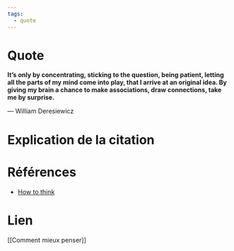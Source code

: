 ```yaml
---
tags:
  - quote
---
```

# Quote

**It’s only by concentrating, sticking to the question, being patient, letting all the parts of my mind come into play, that I arrive at an original idea. By giving my brain a chance to make associations, draw connections, take me by surprise.**

— William Deresiewicz
# Explication de la citation


# Références

- [How to think](https://fs.blog/how-to-think/)
# Lien

[[Comment mieux penser]]

